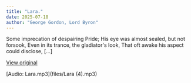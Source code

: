 ```yaml
---
title: "Lara."
date: 2025-07-18
author: "George Gordon, Lord Byron"
---
```


Some imprecation of despairing Pride;
His eye was almost sealed, but not forsook,
Even in its trance, the gladiator's look,
That oft awake his aspect could disclose,
[...]

[View original](https://t.me/c/2696929880/433)


[Audio: Lara.mp3](files/Lara (4).mp3)